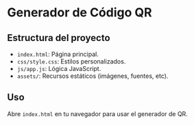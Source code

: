 # Generador de Código QR

## Estructura del proyecto

- `index.html`: Página principal.
- `css/style.css`: Estilos personalizados.
- `js/app.js`: Lógica JavaScript.
- `assets/`: Recursos estáticos (imágenes, fuentes, etc).

## Uso
Abre `index.html` en tu navegador para usar el generador de QR.